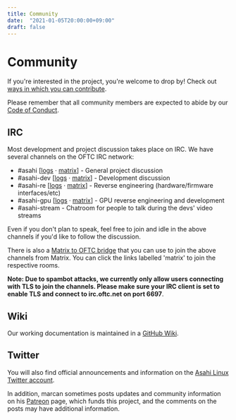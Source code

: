 ```yaml
---
title: Community
date:  "2021-01-05T20:00:00+09:00"
draft: false
---
```


# Community

If you're interested in the project, you're welcome to drop by!  Check out [ways in which you can contribute](/contribute).

Please remember that all community members are expected to abide by our [Code of Conduct](/code-of-conduct).

## IRC

Most development and project discussion takes place on IRC. We have several channels on the OFTC IRC network:

* #asahi [[logs](https://oftc.irclog.whitequark.org/asahi) · [matrix](https://matrix.to/#/#_oftc_#asahi:matrix.org)] - General project discussion
* #asahi-dev [[logs](https://oftc.irclog.whitequark.org/asahi-dev) · [matrix](https://matrix.to/#/#_oftc_#asahi-dev:matrix.org)] - Development discussion
* #asahi-re [[logs](https://oftc.irclog.whitequark.org/asahi-re) · [matrix](https://matrix.to/#/#_oftc_#asahi-re:matrix.org)] - Reverse engineering (hardware/firmware interfaces/etc)
* #asahi-gpu [[logs](https://oftc.irclog.whitequark.org/asahi-gpu) · [matrix](https://matrix.to/#/#_oftc_#asahi-gpu:matrix.org)] - GPU reverse engineering and development
* #asahi-stream - Chatroom for people to talk during the devs' video streams

Even if you don't plan to speak, feel free to join and idle in the above channels if you'd like to follow the discussion.

There is also a [Matrix to OFTC bridge](https://medium.com/@RiotChat/new-irc-integrations-oftc-and-snoonet-b88883a58303) that you can use to join the above channels from Matrix. You can click the links labelled 'matrix' to join the respective rooms.

**Note: Due to spambot attacks, we currently only allow users connecting with TLS to join the channels. Please make sure your IRC client is set to enable TLS and connect to irc.oftc.net on port 6697**.

## Wiki

Our working documentation is maintained in a [GitHub Wiki](https://github.com/AsahiLinux/docs/wiki/).

## Twitter

You will also find official announcements and information on the [Asahi Linux Twitter account](https://twitter.com/AsahiLinux).

In addition, marcan sometimes posts updates and community information on his [Patreon](https://patreon.com/marcan) page, which funds this project, and the comments on the posts may have additional information.
